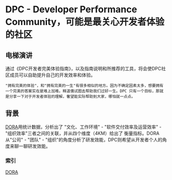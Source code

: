 # DPC - Developer Performance Community，可能是最关心开发者体验的社区

## 电梯演讲

通过《DPC开发者完美体验指南》，以及指南说明和所推荐的工具，将会使DPC社区成员可以自助提升自己的开发效率和体验。

`"拥有完美的体验"，和"拥有完美的一生"有很多相似的地方。因为不确定因素太多，想要拥有一个完美的答案实在是难上加难。释道儒试图去帮助我们过好一生。DPC
只有一个目标，那就是分享一下对于开发者体验的理解，奢望能实际帮助到大家，哪怕就一点点。`

## 背景

[DORA][dora website]用统计数据，分析出了 "文化、工作环境" - "软件交付效率及运营效率" - "组织效率"三者之间的关联，并从四个维度（4KM）给出了
衡量指标。DORA从"公司" - "团队" - "组织"的角度分析了研发效能，DPC则希望从开发者个人的角度来聊一聊研发效能。


### 索引

[DORA][dora website]

[dora website]: https://www.devops-research.com/research.html



